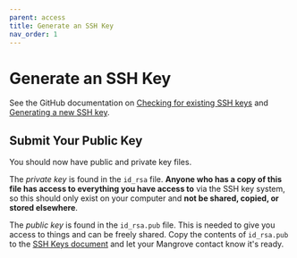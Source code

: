 ```yaml
---
parent: access
title: Generate an SSH Key
nav_order: 1
---
```

# Generate an SSH Key

See the GitHub documentation on [Checking for existing SSH keys](https://help.github.com/en/github/authenticating-to-github/checking-for-existing-ssh-keys) and [Generating a new SSH key](https://help.github.com/en/github/authenticating-to-github/generating-a-new-ssh-key-and-adding-it-to-the-ssh-agent).

## Submit Your Public Key

You should now have public and private key files.

The _private key_ is found in the `id_rsa` file. **Anyone who has a copy of this file has access to everything you have access to** via the SSH key system, so this should only exist on your computer and **not be shared, copied, or stored elsewhere**.

The _public key_ is found in the `id_rsa.pub` file. This is needed to give you access to things and can be freely shared. Copy the contents of `id_rsa.pub` to the [SSH Keys document](https://docs.google.com/document/d/18f2wRxvz3h4fRB6XDwiAOWtG9yAR9olstZruN3ppMRY) and let your Mangrove contact know it's ready.
